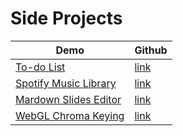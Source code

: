 # Side Projects

| Demo | Github | 
| --- | --- |
| [To-do List](https://todolist-api-taupe.vercel.app/) | [link](https://github.com/yushaing-frontend/TodoList) |
| [Spotify Music Library](https://spotify-kappa-three.vercel.app/) | [link](https://github.com/yushaing-frontend/Spotify) |
| [Mardown Slides Editor](https://markdown-slides-editor.vercel.app/zh-tw)| [link](https://github.com/yushaing-frontend/Markdown-Slides-Editor) |
| [WebGL Chroma Keying](https://tsengyushiang.github.io/WebGL-Chroma-Keying/) | [link](https://github.com/tsengyushiang/WebGL-Chroma-Keying) |

